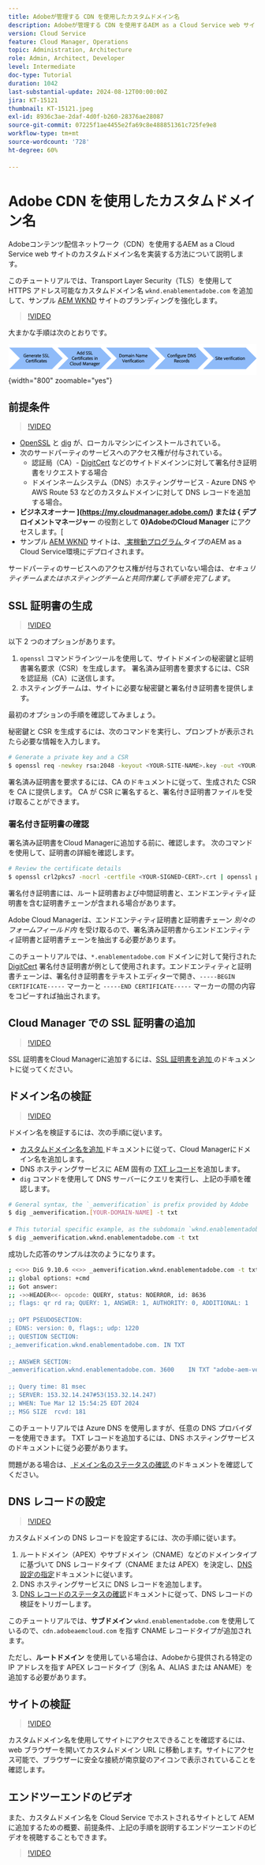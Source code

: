 ```yaml
---
title: Adobeが管理する CDN を使用したカスタムドメイン名
description: Adobeが管理する CDN を使用するAEM as a Cloud Service web サイトにカスタムドメイン名を実装する方法を説明します。
version: Cloud Service
feature: Cloud Manager, Operations
topic: Administration, Architecture
role: Admin, Architect, Developer
level: Intermediate
doc-type: Tutorial
duration: 1042
last-substantial-update: 2024-08-12T00:00:00Z
jira: KT-15121
thumbnail: KT-15121.jpeg
exl-id: 8936c3ae-2daf-4d0f-b260-28376ae28087
source-git-commit: 07225f1ae4455e2fa69c8e488851361c725fe9e8
workflow-type: tm+mt
source-wordcount: '728'
ht-degree: 60%

---
```


# Adobe CDN を使用したカスタムドメイン名

Adobeコンテンツ配信ネットワーク（CDN）を使用するAEM as a Cloud Service web サイトのカスタムドメイン名を実装する方法について説明します。

このチュートリアルでは、Transport Layer Security（TLS）を使用して HTTPS アドレス可能なカスタムドメイン名 `wknd.enablementadobe.com` を追加して、サンプル [AEM WKND](https://github.com/adobe/aem-guides-wknd) サイトのブランディングを強化します。

>[!VIDEO](https://video.tv.adobe.com/v/3427903?quality=12&learn=on)

大まかな手順は次のとおりです。

![Adobe CDN を使用したカスタムドメイン名 ](./assets/add-custom-domain-name-with-Adobe-CDN.png){width="800" zoomable="yes"}

## 前提条件

>[!VIDEO](https://video.tv.adobe.com/v/3427909?quality=12&learn=on)

- [OpenSSL](https://www.openssl.org/) と [dig](https://www.isc.org/blogs/dns-checker/) が、ローカルマシンにインストールされている。
- 次のサードパーティのサービスへのアクセス権が付与されている。
   - 認証局（CA）- [DigitCert](https://www.digicert.com/) などのサイトドメインンに対して署名付き証明書をリクエストする場合
   - ドメインネームシステム（DNS）ホスティングサービス - Azure DNS や AWS Route 53 などのカスタムドメインに対して DNS レコードを追加する場合。
- **ビジネスオーナー ](https://my.cloudmanager.adobe.com/) または { デプロイメントマネージャー** の役割として **0}AdobeのCloud Manager** にアクセスします。[
- サンプル [AEM WKND](https://github.com/adobe/aem-guides-wknd) サイトは、[ 実稼動プログラム ](https://experienceleague.adobe.com/ja/docs/experience-manager-cloud-service/content/implementing/using-cloud-manager/programs/introduction-production-programs) タイプのAEM as a Cloud Service環境にデプロイされます。

サードパーティのサービスへのアクセス権が付与されていない場合は、_セキュリティチームまたはホスティングチームと共同作業して手順を完了します_。

## SSL 証明書の生成

>[!VIDEO](https://video.tv.adobe.com/v/3427908?quality=12&learn=on)

以下 2 つのオプションがあります。

1. `openssl` コマンドラインツールを使用して、サイトドメインの秘密鍵と証明書署名要求（CSR）を生成します。 署名済み証明書を要求するには、CSR を認証局（CA）に送信します。
1. ホスティングチームは、サイトに必要な秘密鍵と署名付き証明書を提供します。

最初のオプションの手順を確認してみましょう。

秘密鍵と CSR を生成するには、次のコマンドを実行し、プロンプトが表示されたら必要な情報を入力します。

```bash
# Generate a private key and a CSR
$ openssl req -newkey rsa:2048 -keyout <YOUR-SITE-NAME>.key -out <YOUR-SITE-NAME>.csr -nodes
```

署名済み証明書を要求するには、CA のドキュメントに従って、生成された CSR を CA に提供します。 CA が CSR に署名すると、署名付き証明書ファイルを受け取ることができます。

### 署名付き証明書の確認

署名済み証明書をCloud Managerに追加する前に、確認します。 次のコマンドを使用して、証明書の詳細を確認します。

```bash
# Review the certificate details
$ openssl crl2pkcs7 -nocrl -certfile <YOUR-SIGNED-CERT>.crt | openssl pkcs7 -print_certs -noout
```

署名付き証明書には、ルート証明書および中間証明書と、エンドエンティティ証明書を含む証明書チェーンが含まれる場合があります。

Adobe Cloud Managerは、エンドエンティティ証明書と証明書チェーン _別々のフォームフィールド内_ を受け取るので、署名済み証明書からエンドエンティティ証明書と証明書チェーンを抽出する必要があります。

このチュートリアルでは、`*.enablementadobe.com` ドメインに対して発行された [DigitCert](https://www.digicert.com/) 署名付き証明書が例として使用されます。エンドエンティティと証明書チェーンは、署名付き証明書をテキストエディターで開き、`-----BEGIN CERTIFICATE-----` マーカーと `-----END CERTIFICATE-----` マーカーの間の内容をコピーすれば抽出されます。

## Cloud Manager での SSL 証明書の追加

>[!VIDEO](https://video.tv.adobe.com/v/3427906?quality=12&learn=on)

SSL 証明書をCloud Managerに追加するには、[SSL 証明書を追加 ](https://experienceleague.adobe.com/ja/docs/experience-manager-cloud-service/content/implementing/using-cloud-manager/manage-ssl-certificates/add-ssl-certificate) のドキュメントに従ってください。

## ドメイン名の検証

>[!VIDEO](https://video.tv.adobe.com/v/3427905?quality=12&learn=on)

ドメイン名を検証するには、次の手順に従います。

- [ カスタムドメイン名を追加 ](https://experienceleague.adobe.com/ja/docs/experience-manager-cloud-service/content/implementing/using-cloud-manager/custom-domain-names/add-custom-domain-name) ドキュメントに従って、Cloud Managerにドメイン名を追加します。
- DNS ホスティングサービスに AEM 固有の [TXT レコード](https://experienceleague.adobe.com/ja/docs/experience-manager-cloud-service/content/implementing/using-cloud-manager/custom-domain-names/add-text-record)を追加します。
- `dig` コマンドを使用して DNS サーバーにクエリを実行し、上記の手順を確認します。

```bash
# General syntax, the `_aemverification` is prefix provided by Adobe
$ dig _aemverification.[YOUR-DOMAIN-NAME] -t txt

# This tutorial specific example, as the subdomain `wknd.enablementadobe.com` is used
$ dig _aemverification.wknd.enablementadobe.com -t txt
```

成功した応答のサンプルは次のようになります。

```bash
; <<>> DiG 9.10.6 <<>> _aemverification.wknd.enablementadobe.com -t txt
;; global options: +cmd
;; Got answer:
;; ->>HEADER<<- opcode: QUERY, status: NOERROR, id: 8636
;; flags: qr rd ra; QUERY: 1, ANSWER: 1, AUTHORITY: 0, ADDITIONAL: 1

;; OPT PSEUDOSECTION:
; EDNS: version: 0, flags:; udp: 1220
;; QUESTION SECTION:
;_aemverification.wknd.enablementadobe.com. IN TXT

;; ANSWER SECTION:
_aemverification.wknd.enablementadobe.com. 3600    IN TXT "adobe-aem-verification=wknd.enablementadobe.com/105881/991000/bef0e843-9280-4385-9984-357ed9a4217b"

;; Query time: 81 msec
;; SERVER: 153.32.14.247#53(153.32.14.247)
;; WHEN: Tue Mar 12 15:54:25 EDT 2024
;; MSG SIZE  rcvd: 181
```

このチュートリアルでは Azure DNS を使用しますが、任意の DNS プロバイダーを使用できます。 TXT レコードを追加するには、DNS ホスティングサービスのドキュメントに従う必要があります。

問題がある場合は、[ ドメイン名のステータスの確認 ](https://experienceleague.adobe.com/ja/docs/experience-manager-cloud-service/content/implementing/using-cloud-manager/custom-domain-names/check-domain-name-status) のドキュメントを確認してください。

## DNS レコードの設定

>[!VIDEO](https://video.tv.adobe.com/v/3427907?quality=12&learn=on)

カスタムドメインの DNS レコードを設定するには、次の手順に従います。

1. ルートドメイン（APEX）やサブドメイン（CNAME）などのドメインタイプに基づいて DNS レコードタイプ（CNAME または APEX）を決定し、[DNS 設定の指定](https://experienceleague.adobe.com/ja/docs/experience-manager-cloud-service/content/implementing/using-cloud-manager/custom-domain-names/configure-dns-settings)ドキュメントに従います。
1. DNS ホスティングサービスに DNS レコードを追加します。
1. [DNS レコードのステータスの確認](https://experienceleague.adobe.com/ja/docs/experience-manager-cloud-service/content/implementing/using-cloud-manager/custom-domain-names/check-dns-record-status)ドキュメントに従って、DNS レコードの検証をトリガーします。

このチュートリアルでは、**サブドメイン** `wknd.enablementadobe.com` を使用しているので、`cdn.adobeaemcloud.com` を指す CNAME レコードタイプが追加されます。

ただし、**ルートドメイン** を使用している場合は、Adobeから提供される特定の IP アドレスを指す APEX レコードタイプ（別名 A、ALIAS または ANAME）を追加する必要があります。

## サイトの検証

>[!VIDEO](https://video.tv.adobe.com/v/3427904?quality=12&learn=on)

カスタムドメイン名を使用してサイトにアクセスできることを確認するには、web ブラウザーを開いてカスタムドメイン URL に移動します。サイトにアクセス可能で、ブラウザーに安全な接続が南京錠のアイコンで表示されていることを確認します。

## エンドツーエンドのビデオ

また、カスタムドメイン名を Cloud Service でホストされるサイトとして AEM に追加するための概要、前提条件、上記の手順を説明するエンドツーエンドのビデオを視聴することもできます。

>[!VIDEO](https://video.tv.adobe.com/v/3427817?quality=12&learn=on)
